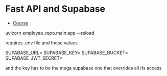 # Fast API and Supabase

- [Course](https://www.youtube.com/watch?v=PlZcgIMk3aw)

uvicorn employee_repo.main:app --reload

requires .env file and these values

SUPABASE_URL=
SUPABASE_KEY=
SUPABASE_BUCKET=
SUPABASE_JWT_SECRET=

and the key has to be the mega supabase one that overrides all rls access
